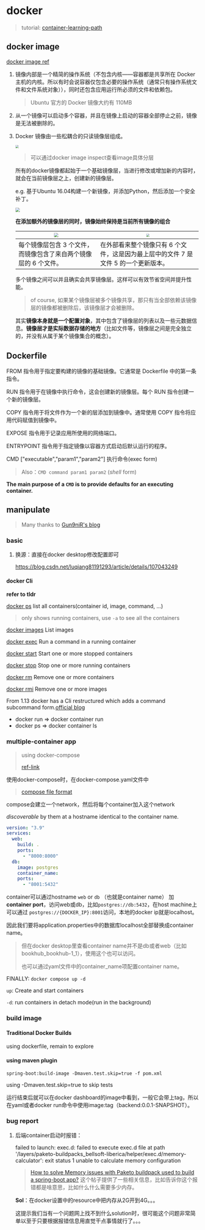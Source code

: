 # docker

> tutorial: [container-learning-path](https://iximiuz.com/en/posts/container-learning-path/)

## docker image

[docker image ref](http://c.biancheng.net/view/3143.html)

1. 镜像内部是一个精简的操作系统（不包含内核——容器都是共享所在 Docker 主机的内核。所以有时会说容器仅包含必要的操作系统（通常只有操作系统文件和文件系统对象）），同时还包含应用运行所必须的文件和依赖包。

   > Ubuntu 官方的 Docker 镜像大约有 110MB

2. 从一个镜像可以启动多个容器，并且在镜像上启动的容器全部停止之前，镜像是无法被删除的。

3. Docker 镜像由一些松耦合的只读镜像层组成。

   <img src="http://c.biancheng.net/uploads/allimg/190416/4-1Z416163955K0.gif" style="zoom:50%;" />

   > 可以通过docker image inspect查看image具体分层

   所有的docker镜像都起始于一个基础镜像层，当进行修改或增加新的内容时，就会在当前镜像层之上，创建新的镜像层。

   e.g. 基于Ubuntu 16.04构建一个新镜像，并添加Python，然后添加一个安全补丁。

   <img src="http://c.biancheng.net/uploads/allimg/190416/4-1Z416164115364.gif" style="zoom:70%;" />

   **在添加额外的镜像层的同时，镜像始终保持是当前所有镜像的组合**

   | <img src="http://c.biancheng.net/uploads/allimg/190416/4-1Z41616413R94.gif" style="zoom:70%;" /> | <img src="http://c.biancheng.net/uploads/allimg/190416/4-1Z416164203H1.gif" style="zoom:50%;" /> |
   | ------------------------------------------------------------ | ------------------------------------------------------------ |
   | 每个镜像层包含 3 个文件，而镜像包含了来自两个镜像层的 6 个文件。 | 在外部看来整个镜像只有 6 个文件，这是因为最上层中的文件 7 是文件 5 的一个更新版本。 |

   多个镜像之间可以并且确实会共享镜像层。这样可以有效节省空间并提升性能。

   > of course, 如果某个镜像层被多个镜像共享，那只有当全部依赖该镜像层的镜像都被删除后，该镜像层才会被删除。

   其实**镜像本身就是一个配置对象**，其中包含了镜像层的列表以及一些元数据信息。**镜像层才是实际数据存储的地方**（比如文件等，镜像层之间是完全独立的，并没有从属于某个镜像集合的概念）。

## Dockerfile

FROM 指令用于指定要构建的镜像的基础镜像。它通常是 Dockerfile 中的第一条指令。

RUN 指令用于在镜像中执行命令，这会创建新的镜像层。每个 RUN 指令创建一个新的镜像层。

COPY 指令用于将文件作为一个新的层添加到镜像中。通常使用 COPY 指令将应用代码赋值到镜像中。

EXPOSE 指令用于记录应用所使用的网络端口。

ENTRYPOINT 指令用于指定镜像以容器方式启动后默认运行的程序。

CMD ["executable","param1","param2"]  执行命令(exec form)

> Also：`CMD command param1 param2` (*shell* form)

**The main purpose of a `CMD` is to provide defaults for an executing container.**

## manipulate

> Many thanks to [Gun9niR's blog](https://gun9nir.dev/posts/docker-bookstore-21-11-30/)

### basic

1. 换源：直接在docker desktop修改配置即可

   https://blog.csdn.net/luqiang81191293/article/details/107043249

#### docker Cli

**refer to tldr**

[docker ps](https://docs.docker.com/engine/reference/commandline/ps/)	list all containers(container id, image, command, ...)

> only shows running containers, use `-a` to see all the containers

[docker images](https://docs.docker.com/engine/reference/commandline/images/)  List images

[docker exec](https://docs.docker.com/engine/reference/commandline/exec/)	Run a command in a running container 

[docker start](https://docs.docker.com/engine/reference/commandline/start/) Start one or more stopped containers

[docker stop](https://docs.docker.com/engine/reference/commandline/stop/) Stop one or more running containers

[docker rm](https://docs.docker.com/engine/reference/commandline/rm/) Remove one or more containers

[docker rmi](https://docs.docker.com/engine/reference/commandline/rmi/) Remove one or more images

From 1.13 docker has a Cli restructured which adds a command subcommand form.[official blog](https://www.docker.com/blog/whats-new-in-docker-1-13/#h.yuluxi90h1om)

- docker run => docker container run
- docker ps => docker container ls

### multiple-container app

> using docker-compose
>
> [ref-link](https://docs.docker.com/compose/networking/)

使用docker-compose时，在docker-compose.yaml文件中

> [compose file format](https://github.com/compose-spec/compose-spec/blob/master/spec.md)

compose会建立一个network，然后将每个container加入这个network

*discoverable* by them at a hostname identical to the container name.

```yaml
version: "3.9"
services:
  web:
    build: .
    ports:
      - "8000:8000"
  db:
    image: postgres
    container_name:
    ports:
      - "8001:5432"
```

container可以通过hostname `web` or `db` （也就是container name） 加 **container port**，访问web或db，比如`postgres://db:5432`，在host machine上可以通过 `postgres://{DOCKER_IP}:8001`访问，本地的docker ip就是localhost。

因此我们要将application.properties中的数据库localhost全部替换成container name。

> 但在docker desktop里查看container name并不是db或者web（比如bookhub_bookhub-1_1），使用这个也可以访问。
>
> 也可以通过yaml文件中的container_name项配置container name。

FINALLY: `docker compose up -d`

`up`: Create and start containers

`-d`: run containers in detach mode(run in the background)

### build image

#### Traditional Docker Builds

using dockerfile, remain to explore

#### using maven plugin

`spring-boot:build-image -Dmaven.test.skip=true -f pom.xml`

using -Dmaven.test.skip=true to skip tests

运行结束后就可以在docker dashboard的image中看到，一般它会带上tag，所以在yaml或者docker run命令中使用image:tag（backend:0.0.1-SNAPSHOT）。

### bug report

1. 后端container启动时报错：

   failed to launch: exec.d: failed to execute exec.d file at path '/layers/paketo-buildpacks_bellsoft-liberica/helper/exec.d/memory-calculator': exit status 1 unable to calculate memory configuration

   > [How to solve Memory issues with Paketo buildpack used to build a spring-boot app?](https://stackoverflow.com/questions/67593945/how-to-solve-memory-issues-with-paketo-buildpack-used-to-build-a-spring-boot-app) 这个帖子提供了一些相关信息，比如告诉你这个报错都是啥意思，比如什么什么需要多少内存。

   **Sol**：在docker设置中的resource中把内存从2G开到4G。。。

   这提示我们当有一个问题网上找不到什么solution时，很可能这个问题非常简单以至于只要根据报错信息用直觉干点事情就行了。。。